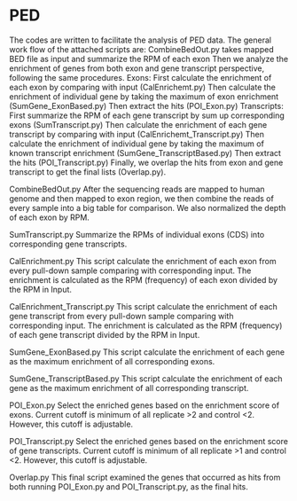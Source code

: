 # PED
The codes are written to facilitate the analysis of PED data.
The general work flow of the attached scripts are:
CombineBedOut.py takes mapped BED file as input and summarize the RPM of each exon
Then we analyze the enrichment of genes from both exon and gene transcript perspective, following the same procedures.
Exons:
First calculate the enrichment of each exon by comparing with input (CalEnrichemt.py)
Then calculate the enrichment of individual gene by taking the maximum of exon enrichment (SumGene_ExonBased.py)
Then extract the hits (POI_Exon.py)
Transcripts:
First summarize the RPM of each gene transcript by sum up corresponding exons (SumTranscript.py)
Then calculate the enrichment of each gene transcript by comparing with input (CalEnrichemt_Transcript.py)
Then calculate the enrichment of individual gene by taking the maximum of known transcript enrichment (SumGene_TranscriptBased.py)
Then extract the hits (POI_Transcript.py)
Finally, we overlap the hits from exon and gene transcript to get the final lists (Overlap.py). 


CombineBedOut.py
After the sequencing reads are mapped to human genome and then mapped to exon region, we then combine the reads of every sample into a big table for comparison. We also normalized the depth of each exon by RPM.

SumTranscript.py
Summarize the RPMs of individual exons (CDS) into corresponding gene transcripts.

CalEnrichment.py
This script calculate the enrichment of each exon from every pull-down sample comparing with corresponding input. The enrichment is calculated as the RPM (frequency) of each exon divided by the RPM in Input. 

CalEnrichment_Transcript.py
This script calculate the enrichment of each gene transcript from every pull-down sample comparing with corresponding input. The enrichment is calculated as the RPM (frequency) of each gene transcript divided by the RPM in Input. 

SumGene_ExonBased.py
This script calculate the enrichment of each gene as the maximum enrichment of all corresponding exons. 


SumGene_TranscriptBased.py
This script calculate the enrichment of each gene as the maximum enrichment of all corresponding transcript.

POI_Exon.py
Select the enriched genes based on the enrichment score of exons. Current cutoff is minimum of all replicate >2 and control <2. However, this cutoff is adjustable. 

POI_Transcript.py
Select the enriched genes based on the enrichment score of gene transcripts. Current cutoff is minimum of all replicate >1 and control <2. However, this cutoff is adjustable. 

Overlap.py
This final script examined the genes that occurred as hits from both running POI_Exon.py and POI_Transcript.py, as the final hits. 
